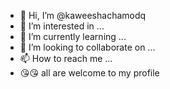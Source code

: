 - 👋 Hi, I’m @kaweeshachamodq
- 🐼 I’m interested in ...
- 🌱 I’m currently learning ...
- 💞️ I’m looking to collaborate on ...
- 📫 How to reach me ...
- 😘😘 all are welcome to my profile
<!---
kaweeshachamodq/kaweeshachamodq is a ✨ special ✨ repository because its `README.md` (this file) appears on your GitHub profile.
You can click the Preview link to take a look at your changes.
--->
